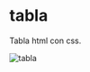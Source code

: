 # tabla
Tabla html con css.

![tabla](https://user-images.githubusercontent.com/85776557/122869975-48c54480-d2ea-11eb-9ce1-62b113d8ca1d.PNG)
